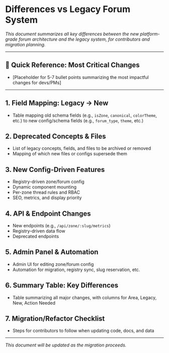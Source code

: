 # Differences vs Legacy Forum System

_This document summarizes all key differences between the new platform-grade forum architecture and the legacy system, for contributors and migration planning._

---

## 🚀 Quick Reference: Most Critical Changes
- [Placeholder for 5-7 bullet points summarizing the most impactful changes for devs/PMs]

---

## 1. Field Mapping: Legacy → New
- Table mapping old schema fields (e.g., `isZone`, `canonical`, `colorTheme`, etc.) to new config/schema fields (e.g., `forum_type`, `theme`, etc.)

## 2. Deprecated Concepts & Files
- List of legacy concepts, fields, and files to be archived or removed
- Mapping of which new files or configs supersede them

## 3. New Config-Driven Features
- Registry-driven zone/forum config
- Dynamic component mounting
- Per-zone thread rules and RBAC
- SEO, metrics, and display priority

## 4. API & Endpoint Changes
- New endpoints (e.g., `/api/zone/:slug/metrics`)
- Registry-driven data flow
- Deprecated endpoints

## 5. Admin Panel & Automation
- Admin UI for editing zone/forum config
- Automation for migration, registry sync, slug reservation, etc.

## 6. Summary Table: Key Differences
- Table summarizing all major changes, with columns for Area, Legacy, New, Action Needed

## 7. Migration/Refactor Checklist
- Steps for contributors to follow when updating code, docs, and data

---

_This document will be updated as the migration proceeds._ 